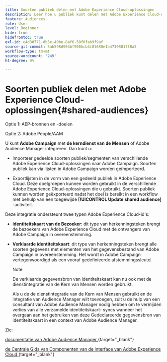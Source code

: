 ```yaml
---
title: Soorten publiek delen met Adobe Experience Cloud-oplossingen
description: Leer hoe u publiek kunt delen met Adobe Experience Cloud-oplossingen
feature: Audiences
role: User
level: Beginner
hide: true
hidefromtoc: true
exl-id: c4d30771-db5e-40be-8af6-50f0fab9f9af
source-git-commit: 5ab598d904bf900bcb4c01680e1b4730881ff8a5
workflow-type: tm+mt
source-wordcount: '249'
ht-degree: 0%

---
```


# Soorten publiek delen met Adobe Experience Cloud-oplossingen{#shared-audiences}


Optie 1: AEP-bronnen en -doelen

Optie 2: Adobe People/AAM

U kunt **Adobe Campaign** met **de kerndienst van de Mensen** of Adobe Audience Manager integreren. Dan kunt u:

* Importeer gedeelde soorten publiek/segmenten van verschillende Adobe Experience Cloud-oplossingen naar Adobe Campaign. Soorten publiek kan via lijsten in Adobe Campaign worden geïmporteerd.

* Exportlijsten in de vorm van een gedeeld publiek in Adobe Experience Cloud. Deze doelgroepen kunnen worden gebruikt in de verschillende Adobe Experience Cloud-oplossingen die u gebruikt. Soorten publiek kunnen worden geëxporteerd nadat het doel is bereikt in een workflow met behulp van een toegewijde **[!UICONTROL Update shared audience]** -activiteit.

Deze integratie ondersteunt twee typen Adobe Experience Cloud-id&#39;s:

* **identiteitskaart van de Bezoeker**: dit type van herkenningsteken brengt de bezoekers van Adobe Experience Cloud met de ontvangers van Adobe Campaign in overeenstemming.
* **Verklaarde identiteitskaart**: dit type van herkenningsteken brengt alle soorten gegevens met elementen van het gegevensbestand van Adobe Campaign in overeenstemming. Het wordt in Adobe Campaign vertegenwoordigd als een vooraf gedefinieerde afstemmingssleutel.

  >[!NOTE]
  >
  > De verklaarde gegevensbron van identiteitskaart kan nu ook met de dienstintegratie van de Kern van Mensen worden gebruikt.
  >
  >Als u de de dienstintegratie van de Kern van Mensen gebruikt en de integratie van Audience Manager wilt toevoegen, zult u de hulp van een consultant van Adobe Audience Manager nodig hebben om te vermijden verlies van alle verzamelde identiteitskaart- syncs wanneer het overgaan aan het gebruiken van deze Gedeclareerde gegevensbron van identiteitskaart in een context van Adobe Audience Manager.

Zie:

[ documentatie van Adobe Audience Manager ](https://experienceleague.adobe.com/docs/experience-cloud-kcs/kbarticles/KA-16471.html){target="_blank"}

[ de Centrale Gids van Componenten van de Interface van Adobe Experience Cloud ](https://experienceleague.adobe.com/docs/core-services/interface/services/audiences/audience-library.html){target="_blank"}
